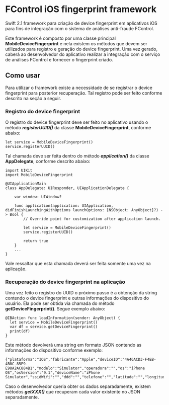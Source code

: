 # FControl iOS fingerprint framework
Swift 2.1 framework para criação de device fingerprint em aplicativos iOS para
fins de integração com o sistema de análises anti-fraude FControl.

Este framework é composto por uma classe principal **MobileDeviceFingerprint**
e nela existem os métodos que devem ser utilizados para registro e geração do
device fingerprint. Uma vez gerado, caberá ao desenvolvedor do aplicativo
realizar a integração com o serviço de análises FControl e fornecer o fingerprint
criado.

## Como usar

Para utilizar o framework existe a necessidade de se registrar o device fingerprint para posterior recuperação. Tal registro pode ser feito conforme descrito na seção a seguir.

### Registro do device fingerprint

O registro do device fingerprint deve ser feito no aplicativo usando o método ***registerUUID()*** da classe **MobileDeviceFingerprint**, conforme abaixo:

```
let service = MobileDeviceFingerprint()
service.registerUUID()
```

Tal chamada deve ser feita dentro do método ***application()*** da classe **AppDelegate**, conforme descrito abaixo:

```
import UIKit
import MobileDeviceFingerprint

@UIApplicationMain
class AppDelegate: UIResponder, UIApplicationDelegate {

    var window: UIWindow?

    func application(application: UIApplication, didFinishLaunchingWithOptions launchOptions: [NSObject: AnyObject]?) -> Bool {
        // Override point for customization after application launch.

        let service = MobileDeviceFingerprint()
        service.registerUUID()

        return true
    }
    ...
}
```

Vale ressaltar que esta chamada deverá ser feita somente uma vez na aplicação.

### Recuperação do device fingerprint na aplicação

Uma vez feito o registro do UUID o próximo passo é a obtenção da string contendo o device fingerprint e outras informações do dispositivo do usuário. Ela pode ser obtida via chamada do método **getDeviceFingerprint()**. Segue exemplo abaixo:
```
@IBAction func loadInformation(sender: AnyObject) {
  let service = MobileDeviceFingerprint()
  var df = service.getDeviceFingerprint()
  print(df)
}
```

Este método devolverá uma string em formato JSON contendo as informações do dispositivo conforme exemplo:

```
{"plataforma":"IOS","fabricante":"Apple","deviceID":"4A46ACD3-F4EB-4B0C-85F9-E98A2AC884B1","modelo":"Simulator","operadora":"","os":"iPhone OS","osVersion":"9.1","deviceName":"iPhone Simulator","ssidWifi":"","ddd":"","telefone":"","latitude":"","longitude":""}
```

Caso o desenvolvedor queria obter os dados separadamente, existem métodos ***getXXX()*** que recuperam cada valor existente no JSON separadamente.
